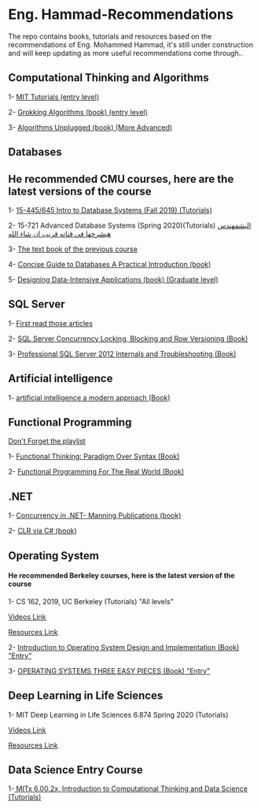 # Eng. Hammad-Recommendations
The repo contains books, tutorials and resources based on the recommendations of Eng. Mohammed Hammad, it's still under construction and will keep updating as more useful recommendations come through..
## Computational Thinking and Algorithms

1- <a href="https://m.youtube.com/watch?v=Q_itdXI3YeE&list=PLRJdqdXieSHN0U9AdnmwD-9QcR9hmw04d&index=1" target="_blank">MIT Tutorials (entry level)</a>

2- <a href="https://bit.ly/3xl71jO" target="_blank"> Grokking Algorithms (book) (entry level) </a>

3- <a href="https://link.springer.com/book/10.1007/978-3-642-15328-0" target="_blank"> Algorithms Unplugged (book) (More Advanced) </a>

## Databases

## He recommended CMU courses, here are the latest versions of the course
1- <a href="https://www.youtube.com/playlist?list=PLSE8ODhjZXjbohkNBWQs_otTrBTrjyohi" target="_blank"> 15-445/645 Intro to Database Systems  (Fall 2019) (Tutorials)</a>

2-  15-721 Advanced Database Systems (Spring 2020)(Tutorials)
<a href="https://www.youtube.com/playlist?list=PLSE8ODhjZXjasmrEd2_Yi1deeE360zv5O" target="_blank">
البشمهندس هيشرحها في قناته قريب ان شاء الله

</a>

3- <a href="https://www.db-book.com/db7/index.html" target="_blank"> The text book of the previous course</a>


4- <a href="https://link.springer.com/book/10.1007/978-1-4471-5601-7" target="_blank">Concise Guide to Databases A Practical Introduction (book)</a>

5- <a href="https://github.com/Yang-Yanxiang/Designing-Data-Intensive-Applications/blob/master/Designing%20Data%20Intensive%20Applications.pdf" target="_blank" > Designing Data-Intensive Applications (book) (Graduate level)</a>

## SQL Server

1- <a href="https://www.facebook.com/mohamed.hamedhammad/posts/2495377697201432" target="_blank"> First read those articles
</a>

2- <a href="https://www.red-gate.com/library/sql-server-concurrency-locking-blocking-and-row-versioning" target="_blank"> SQL Server Concurrency Locking, Blocking and Row Versioning  (Book)

</a>

3- <a href="http://2.droppdf.com/files/uXeQV/professional-sql-server-2012-internals-and-troubleshooting.pdf" target="_blank"> Professional SQL Server 2012 Internals and Troubleshooting (Book)
</a>



## Artificial intelligence

1- <a href="https://www.cin.ufpe.br/~tfl2/artificial-intelligence-modern-approach.9780131038059.25368.pdf" target="_blank"> artificial intelligence a modern approach  (Book)</a>

## Functional Programming
<a href="https://www.youtube.com/playlist?list=PLpbZuj8hP-I6F-Zj1Ay8nQ1rMnmFnlK2f" target="_blank"> Don't Forget the playlist </a>

1- <a href="https://oiipdf.com/download/2680" target="_blank"> Functional Thinking: Paradigm Over Syntax (Book) </a>

2- <a href=" https://doc.lagout.org/programmation/Functional%20Programming/Functional%20Programming%20For%20The%20Real%20World.pdf" target="_blank"> Functional Programming For The Real World (Book) </a>

## .NET

1- <a href="https://itbook.store/files/9781617292996/chapter7.pdf" target="_blank"> Concurrency in .NET- Manning Publications (book)</a>


2- <a href="http://sd.blackball.lv/library/CLR_via_CSharp_(Jeffrey_Richter_4th_Edition).pdf" target="_blank"> CLR via C#  (book) </a>

## Operating System
#### He recommended Berkeley courses, here is the latest version of the course
1- CS 162, 2019, UC Berkeley (Tutorials) "All levels"

<a href="https://www.bilibili.com/video/BV1e7411B7Ja?p=3" target="_blank"> Videos Link </a>

<a href="https://inst.eecs.berkeley.edu/~cs162/sp19/" target="_blank"> Resources Link </a>

2- <a href="https://www.springer.com/gp/book/9781846288425" target="_blank"> Introduction to Operating System Design and Implementation (Book) "Entry" </a>

3- <a href="https://pages.cs.wisc.edu/~remzi/OSTEP/" target="_blank"> OPERATING SYSTEMS THREE EASY PIECES (Book) "Entry" </a>

##  Deep Learning in Life Sciences

1- MIT Deep Learning in Life Sciences 6.874 Spring 2020 (Tutorials)

<a href="https://www.youtube.com/playlistlist=PLypiXJdtIca5ElZMWHl4HMeyle2AzUgVB" target="_blank"> Videos Link</a>

<a href="https://mit6874.github.io/?fbclid=IwAR1Kg-k_QVFUDhSD4BzmQCKuW7MObuq5JUSj-VSmDALOF86FIn8-JZO2kEY
" target="_blank"> Resources Link </a>


## Data Science Entry Course

1-<a href="https://courses.edx.org/.../course-v1:MITx+6.00.../course/" target="_blank"> MITx 6.00.2x, Introduction to Computational Thinking and Data Science (Tutorials) </a>
